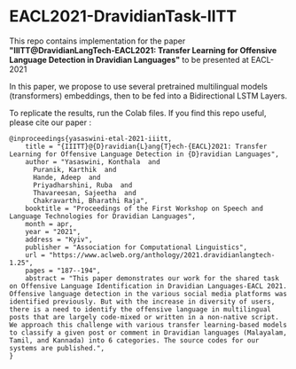 # EACL2021-DravidianTask-IITT
This repo contains implementation for the paper <b>"IIITT@DravidianLangTech-EACL2021: Transfer Learning for Offensive Language Detection in Dravidian Languages"</b> to be presented at EACL-2021 

In this paper, we propose to use several pretrained multilingual models (transformers) embeddings, then to be fed into a Bidirectional LSTM Layers.

To replicate the results, run the Colab files.
If you find this repo useful, please cite our paper :
```
@inproceedings{yasaswini-etal-2021-iiitt,
    title = "{IIITT}@{D}ravidian{L}ang{T}ech-{EACL}2021: Transfer Learning for Offensive Language Detection in {D}ravidian Languages",
    author = "Yasaswini, Konthala  and
      Puranik, Karthik  and
      Hande, Adeep  and
      Priyadharshini, Ruba  and
      Thavareesan, Sajeetha  and
      Chakravarthi, Bharathi Raja",
    booktitle = "Proceedings of the First Workshop on Speech and Language Technologies for Dravidian Languages",
    month = apr,
    year = "2021",
    address = "Kyiv",
    publisher = "Association for Computational Linguistics",
    url = "https://www.aclweb.org/anthology/2021.dravidianlangtech-1.25",
    pages = "187--194",
    abstract = "This paper demonstrates our work for the shared task on Offensive Language Identification in Dravidian Languages-EACL 2021. Offensive language detection in the various social media platforms was identified previously. But with the increase in diversity of users, there is a need to identify the offensive language in multilingual posts that are largely code-mixed or written in a non-native script. We approach this challenge with various transfer learning-based models to classify a given post or comment in Dravidian languages (Malayalam, Tamil, and Kannada) into 6 categories. The source codes for our systems are published.",
}
```
